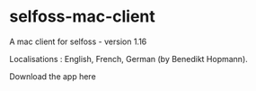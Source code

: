 # selfoss-mac-client
A mac client for selfoss - version 1.16

Localisations :
English, French, German (by Benedikt Hopmann).

Download the app here